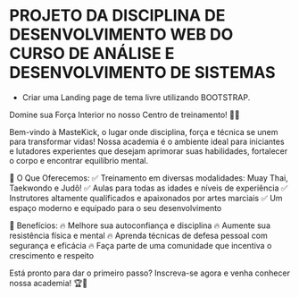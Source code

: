 # PROJETO DA DISCIPLINA DE DESENVOLVIMENTO WEB DO CURSO DE ANÁLISE E DESENVOLVIMENTO DE SISTEMAS

- Criar uma Landing page de tema livre utilizando BOOTSTRAP.


Domine sua Força Interior no nosso Centro de treinamento! 🥋🔥

Bem-vindo à MasteKick, o lugar onde disciplina, força e técnica se unem para transformar vidas! Nossa academia é o ambiente ideal para iniciantes e lutadores experientes que desejam aprimorar suas habilidades, fortalecer o corpo e encontrar equilíbrio mental.

🚀 O Que Oferecemos: ✅ Treinamento em diversas modalidades: Muay Thai, Taekwondo e Judô! ✅ Aulas para todas as idades e níveis de experiência ✅ Instrutores altamente qualificados e apaixonados por artes marciais ✅ Um espaço moderno e equipado para o seu desenvolvimento

💪 Benefícios: 🔥 Melhore sua autoconfiança e disciplina 🔥 Aumente sua resistência física e mental 🔥 Aprenda técnicas de defesa pessoal com segurança e eficácia 🔥 Faça parte de uma comunidade que incentiva o crescimento e respeito

Está pronto para dar o primeiro passo? Inscreva-se agora e venha conhecer nossa academia! 🏆🥊